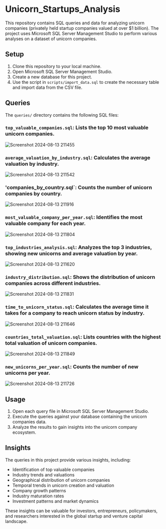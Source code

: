 # Unicorn_Startups_Analysis

This repository contains SQL queries and data for analyzing unicorn companies (privately held startup companies valued at over \$1 billion). The project uses Microsoft SQL Server Management Studio to perform various analyses on a dataset of unicorn companies.


## Setup

1. Clone this repository to your local machine.
2. Open Microsoft SQL Server Management Studio.
3. Create a new database for this project.
4. Use the script in `scripts/import_data.sql` to create the necessary table and import data from the CSV file.

## Queries

The `queries/` directory contains the following SQL files:

### `top_valuable_companies.sql`: Lists the top 10 most valuable unicorn companies.
![Screenshot 2024-08-13 211455](https://github.com/user-attachments/assets/55587d3a-8b9b-4459-9866-00cb8732ab63)

### `average_valuation_by_industry.sql`: Calculates the average valuation by industry.
![Screenshot 2024-08-13 211542](https://github.com/user-attachments/assets/90808774-2d8a-47a0-8231-71aac5377921)


### 'companies_by_country.sql`: Counts the number of unicorn companies by country.
![Screenshot 2024-08-13 211916](https://github.com/user-attachments/assets/a09e823f-0208-4e78-8393-d30af8aba8dc)


### `most_valuable_company_per_year.sql`: Identifies the most valuable company for each year.

![Screenshot 2024-08-13 211804](https://github.com/user-attachments/assets/35caf413-5ae8-42b5-a5f4-c970bbf846bb)

### `top_industries_analysis.sql`: Analyzes the top 3 industries, showing new unicorns and average valuation by year.
![Screenshot 2024-08-13 211620](https://github.com/user-attachments/assets/b148028e-2248-4208-aeee-5af2a3035116)

### `industry_distribution.sql`: Shows the distribution of unicorn companies across different industries.
![Screenshot 2024-08-13 211831](https://github.com/user-attachments/assets/fe39e87d-d061-4e82-a98f-bcb96554208e)

### `time_to_unicorn_status.sql`: Calculates the average time it takes for a company to reach unicorn status by industry.
![Screenshot 2024-08-13 211646](https://github.com/user-attachments/assets/5725e61b-d390-4bf8-b94a-66df8d054884)

### `countries_total_valuation.sql`: Lists countries with the highest total valuation of unicorn companies.
![Screenshot 2024-08-13 211849](https://github.com/user-attachments/assets/c945cc00-255d-4df0-87b4-77f1e65a06ee)

### `new_unicorns_per_year.sql`: Counts the number of new unicorns per year.
![Screenshot 2024-08-13 211726](https://github.com/user-attachments/assets/7f41b5fb-fc36-4d8f-ae98-cd7cb161e048)

## Usage

1. Open each query file in Microsoft SQL Server Management Studio.
2. Execute the queries against your database containing the unicorn companies data.
3. Analyze the results to gain insights into the unicorn company ecosystem.

## Insights

The queries in this project provide various insights, including:

- Identification of top valuable companies
- Industry trends and valuations
- Geographical distribution of unicorn companies
- Temporal trends in unicorn creation and valuation
- Company growth patterns
- Industry maturation rates
- Investment patterns and market dynamics

These insights can be valuable for investors, entrepreneurs, policymakers, and researchers interested in the global startup and venture capital landscape.
